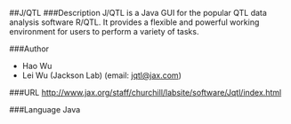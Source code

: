##J/QTL
###Description
J/QTL is a Java GUI for the popular QTL data analysis software R/QTL. It provides a flexible and powerful working environment for users to perform a variety of tasks.

###Author
* Hao Wu
* Lei Wu (Jackson Lab) (email: jqtl@jax.com)

###URL
http://www.jax.org/staff/churchill/labsite/software/Jqtl/index.html

###Language
Java


